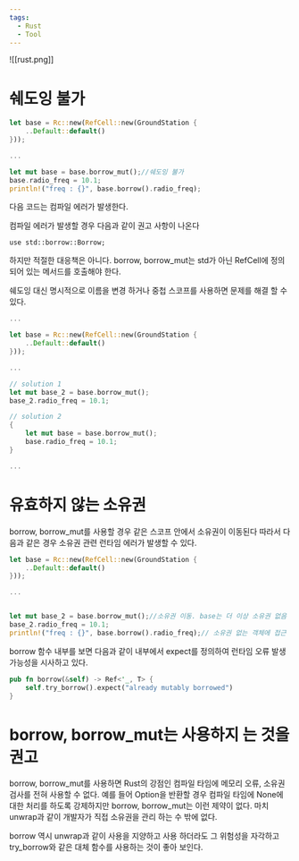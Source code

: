 ```yaml
---
tags:
  - Rust
  - Tool
---
```

![[rust.png]]

# 쉐도잉 불가

```rust
let base = Rc::new(RefCell::new(GroundStation {  
    ..Default::default()  
}));

...

let mut base = base.borrow_mut();//쉐도잉 불가
base.radio_freq = 10.1;  
println!("freq : {}", base.borrow().radio_freq);
```

다음 코드는 컴파일 에러가 발생한다. 

컴파일 에러가 발생할 경우 다음과 같이 권고 사항이 나온다 

`use std::borrow::Borrow;`

하지만 적절한 대응책은 아니다. borrow, borrow_mut는 std가 아닌 RefCell에 정의되어 있는 메서드를 호출해야 한다.

쉐도잉 대신 명시적으로 이름을 변경 하거나 중첩 스코프를 사용하면 문제를 해결 할 수 있다.

```rust
...

let base = Rc::new(RefCell::new(GroundStation {  
    ..Default::default()  
}));

...

// solution 1
let mut base_2 = base.borrow_mut();
base_2.radio_freq = 10.1;

// solution 2
{  
    let mut base = base.borrow_mut();  
    base.radio_freq = 10.1;  
}

...
```

# 유효하지 않는 소유권

borrow, borrow_mut를 사용할 경우 같은 스코프 안에서 소유권이 이동된다 따라서 다음과 같은 경우 소유권 관련 런타임 에러가 발생할 수 있다.

```rust
let base = Rc::new(RefCell::new(GroundStation {  
    ..Default::default()  
}));

...


let mut base_2 = base.borrow_mut();//소유권 이동. base는 더 이상 소유권 없음
base_2.radio_freq = 10.1;
println!("freq : {}", base.borrow().radio_freq);// 소유권 없는 객체에 접근 하기에 런타임 에러 발생
```


borrow 함수 내부를 보면 다음과 같이 내부에서 expect를 정의하여 런타임 오류 발생 가능성을 시사하고 있다.

```rust
pub fn borrow(&self) -> Ref<'_, T> {  
    self.try_borrow().expect("already mutably borrowed")  
}
```

# borrow, borrow_mut는 사용하지 는 것을 권고

borrow, borrow_mut를 사용하면 Rust의 강점인 컴파일 타임에 메모리 오류, 소유권 검사를 전혀 사용할 수 없다. 예를 들어 Option을 반환할 경우 컴파일 타임에 None에 대한 처리를 하도록 강제하지만 borrow, borrow_mut는 이런 제약이 없다. 마치 unwrap과 같이 개발자가 직접 소유권을 관리 하는 수 밖에 없다.

borrow 역시 unwrap과 같이 사용을 지양하고 사용 하더라도 그 위험성을 자각하고 try_borrow와 같은 대체 함수를 사용하는 것이 좋아 보인다.